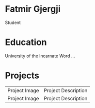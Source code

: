 # Fatmir Gjergji
Student 

# Education 
University of the Incarnate Word
...

# Projects
<table>
  <tr>
    <td>Project Image</td> <td>Project Description</td>
  </tr>
  <tr>
    <td>Project Image</td> <td>Project Description</td>
  </tr>
</table>
